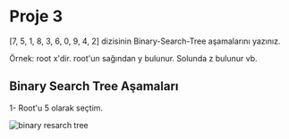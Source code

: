 # Proje 3
[7, 5, 1, 8, 3, 6, 0, 9, 4, 2] dizisinin Binary-Search-Tree aşamalarını yazınız.

Örnek: root x'dir. root'un sağından y bulunur. Solunda z bulunur vb.

## Binary Search Tree Aşamaları


1- Root'u 5 olarak seçtim.
                 
![binary resarch tree](https://i.hizliresim.com/hdpx891.jpg)